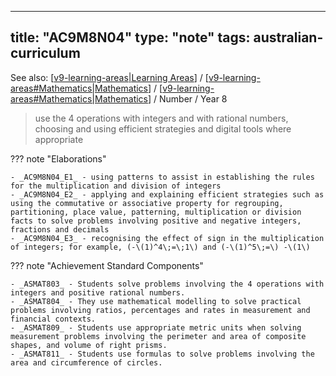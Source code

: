 
---
title: "AC9M8N04"
type: "note"
tags: australian-curriculum
---

See also: [[v9-learning-areas|Learning Areas]] / [[v9-learning-areas#Mathematics|Mathematics]] / [[v9-learning-areas#Mathematics|Mathematics]] / Number / Year 8

> use the 4 operations with integers and with rational numbers, choosing and using efficient strategies and digital tools where appropriate

??? note "Elaborations"

	- _AC9M8N04_E1_ - using patterns to assist in establishing the rules for the multiplication and division of integers
	- _AC9M8N04_E2_ - applying and explaining efficient strategies such as using the commutative or associative property for regrouping, partitioning, place value, patterning, multiplication or division facts to solve problems involving positive and negative integers, fractions and decimals
	- _AC9M8N04_E3_ - recognising the effect of sign in the multiplication of integers; for example, (-\(1)^4\;=\;1\) and (-\(1)^5\;=\) -\(1\)
??? note "Achievement Standard Components"

	- _ASMAT803_ - Students solve problems involving the 4 operations with integers and positive rational numbers.
	- _ASMAT804_ - They use mathematical modelling to solve practical problems involving ratios, percentages and rates in measurement and financial contexts.
	- _ASMAT809_ - Students use appropriate metric units when solving measurement problems involving the perimeter and area of composite shapes, and volume of right prisms.
	- _ASMAT811_ - Students use formulas to solve problems involving the area and circumference of circles.

[//begin]: # "Autogenerated link references for markdown compatibility"
[v9-learning-areas|Learning Areas]: ../v9-learning-areas "Learning Areas"
[v9-learning-areas#Mathematics|Mathematics]: ../v9-learning-areas "Learning Areas"
[//end]: # "Autogenerated link references"
